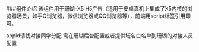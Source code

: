 ###组件介绍
该组件用于珊瑚-X5 H5广告（适用于安卓真机上集成了X5内核的浏览器场景，如手Q浏览器，微信浏览器或QQ浏览器等），前端用script标签引用即可。

appid请找对接同学分配
需在珊瑚后台配置或者提供域名白名单到珊瑚的对接人员配置
